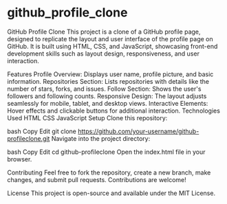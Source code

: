 # github_profile_clone


GitHub Profile Clone
This project is a clone of a GitHub profile page, designed to replicate the layout and user interface of the profile page on GitHub. It is built using HTML, CSS, and JavaScript, showcasing front-end development skills such as layout design, responsiveness, and user interaction.

Features
Profile Overview: Displays user name, profile picture, and basic information.
Repositories Section: Lists repositories with details like the number of stars, forks, and issues.
Follow Section: Shows the user's followers and following counts.
Responsive Design: The layout adjusts seamlessly for mobile, tablet, and desktop views.
Interactive Elements: Hover effects and clickable buttons for additional interaction.
Technologies Used
HTML
CSS
JavaScript
Setup
Clone this repository:

bash
Copy
Edit
git clone https://github.com/your-username/github-profileclone.git
Navigate into the project directory:

bash
Copy
Edit
cd github-profileclone
Open the index.html file in your browser.

Contributing
Feel free to fork the repository, create a new branch, make changes, and submit pull requests. Contributions are welcome!

License
This project is open-source and available under the MIT License.
